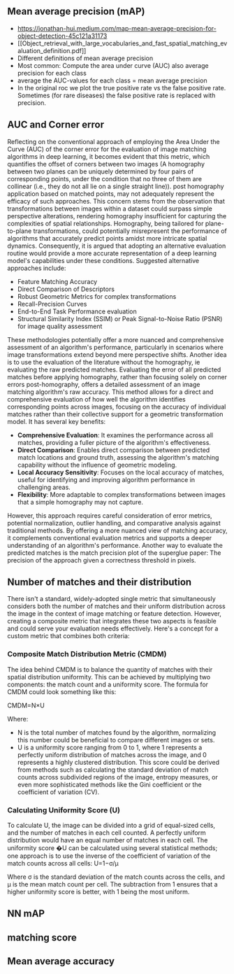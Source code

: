 ## Mean average precision (mAP) 
- https://jonathan-hui.medium.com/map-mean-average-precision-for-object-detection-45c121a31173
- [[Object_retrieval_with_large_vocabularies_and_fast_spatial_matching_evaluation_definition.pdf]]
- Different definitions of mean average precision
- Most common: Compute the area under curve (AUC) also average precision for each class
- average the AUC-values for each class = mean average precision
- In the original roc we plot the true positive rate vs the false positive rate. Sometimes (for rare diseases) the false positive rate is replaced with precision.

## AUC and Corner error
  
Reflecting on the conventional approach of employing the Area Under the Curve (AUC) of the corner error for the evaluation of image matching algorithms in deep learning, it becomes evident that this metric, which quantifies the offset of corners between two images (A homography between two planes can be uniquely determined by four pairs of corresponding points, under the condition that no three of them are collinear (i.e., they do not all lie on a single straight line)). post homography application based on matched points, may not adequately represent the efficacy of such approaches. This concern stems from the observation that transformations between images within a dataset could surpass simple perspective alterations, rendering homography insufficient for capturing the complexities of spatial relationships. Homography, being tailored for plane-to-plane transformations, could potentially misrepresent the performance of algorithms that accurately predict points amidst more intricate spatial dynamics. Consequently, it is argued that adopting an alternative evaluation routine would provide a more accurate representation of a deep learning model's capabilities under these conditions. Suggested alternative approaches include:

- Feature Matching Accuracy
- Direct Comparison of Descriptors
- Robust Geometric Metrics for complex transformations
- Recall-Precision Curves
- End-to-End Task Performance evaluation
- Structural Similarity Index (SSIM) or Peak Signal-to-Noise Ratio (PSNR) for image quality assessment

These methodologies potentially offer a more nuanced and comprehensive assessment of an algorithm's performance, particularly in scenarios where image transformations extend beyond mere perspective shifts. Another idea is to use the evaluation of the literature without the homography, ie evaluating the raw predicted matches. Evaluating the error of all predicted matches before applying homography, rather than focusing solely on corner errors post-homography, offers a detailed assessment of an image matching algorithm's raw accuracy. This method allows for a direct and comprehensive evaluation of how well the algorithm identifies corresponding points across images, focusing on the accuracy of individual matches rather than their collective support for a geometric transformation model. It has several key benefits:

- **Comprehensive Evaluation**: It examines the performance across all matches, providing a fuller picture of the algorithm's effectiveness.
- **Direct Comparison**: Enables direct comparison between predicted match locations and ground truth, assessing the algorithm's matching capability without the influence of geometric modeling.
- **Local Accuracy Sensitivity**: Focuses on the local accuracy of matches, useful for identifying and improving algorithm performance in challenging areas.
- **Flexibility**: More adaptable to complex transformations between images that a simple homography may not capture.

However, this approach requires careful consideration of error metrics, potential normalization, outlier handling, and comparative analysis against traditional methods. By offering a more nuanced view of matching accuracy, it complements conventional evaluation metrics and supports a deeper understanding of an algorithm's performance.
Another way to evaluate the predicted matches is the match precision plot of the superglue paper: The precision of the approach given a correctness threshold in pixels.

## Number of matches and their distribution
There isn't a standard, widely-adopted single metric that simultaneously considers both the number of matches and their uniform distribution across the image in the context of image matching or feature detection. However, creating a composite metric that integrates these two aspects is feasible and could serve your evaluation needs effectively. Here's a concept for a custom metric that combines both criteria:
### Composite Match Distribution Metric (CMDM)

The idea behind CMDM is to balance the quantity of matches with their spatial distribution uniformity. This can be achieved by multiplying two components: the match count and a uniformity score. The formula for CMDM could look something like this:

CMDM=N×U

Where:

- N is the total number of matches found by the algorithm, normalizing this number could be beneficial to compare different images or sets.
- U is a uniformity score ranging from 0 to 1, where 1 represents a perfectly uniform distribution of matches across the image, and 0 represents a highly clustered distribution. This score could be derived from methods such as calculating the standard deviation of match counts across subdivided regions of the image, entropy measures, or even more sophisticated methods like the Gini coefficient or the coefficient of variation (CV).
### Calculating Uniformity Score (U)

To calculate U, the image can be divided into a grid of equal-sized cells, and the number of matches in each cell counted. A perfectly uniform distribution would have an equal number of matches in each cell. The uniformity score �U can be calculated using several statistical methods; one approach is to use the inverse of the coefficient of variation of the match counts across all cells:
U=1−σ/μ​

Where σ is the standard deviation of the match counts across the cells, and μ is the mean match count per cell. The subtraction from 1 ensures that a higher uniformity score is better, with 1 being the most uniform.

## NN mAP 
## matching score
## Mean average accuracy